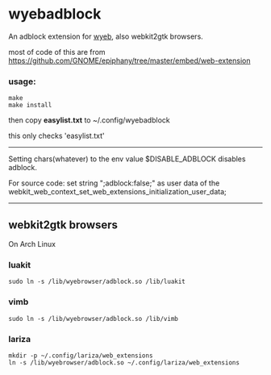 # wyebadblock
An adblock extension for [wyeb](https://github.com/jun7/wyeb), also webkit2gtk browsers.

most of code of this are from https://github.com/GNOME/epiphany/tree/master/embed/web-extension


### usage:

    make
    make install

then
copy **easylist.txt** to ~/.config/wyebadblock

this only checks 'easylist.txt'


---

Setting chars(whatever) to the env value $DISABLE_ADBLOCK disables adblock.

For source code:
set string ";adblock:false;" as user data of the
webkit_web_context_set_web_extensions_initialization_user_data;


---

## webkit2gtk browsers
On Arch Linux

### luakit

	sudo ln -s /lib/wyebrowser/adblock.so /lib/luakit

### vimb

	sudo ln -s /lib/wyebrowser/adblock.so /lib/vimb

### lariza

	mkdir -p ~/.config/lariza/web_extensions
	ln -s /lib/wyebrowser/adblock.so ~/.config/lariza/web_extensions
